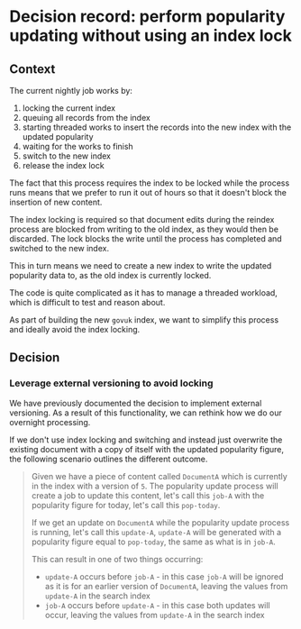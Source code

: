 # Decision record: perform popularity updating without using an index lock

## Context

The current nightly job works by:
 
1. locking the current index
1. queuing all records from the index
1. starting threaded works to insert the records into the new index with the updated popularity
1. waiting for the works to finish
1. switch to the new index
1. release the index lock

The fact that this process requires the index to be locked while the process 
runs means that we prefer to run it out of hours so that it doesn't block
the insertion of new content.

The index locking is required so that document edits during the reindex process 
are blocked from writing to the old index, as they would then be discarded. The
lock blocks the write until the process has completed and switched to the new index.

This in turn means we need to create a new index to write the updated popularity
data to, as the old index is currently locked. 

The code is quite complicated as it has to manage a threaded workload, which
is difficult to test and reason about.

As part of building the new `govuk` index, we want to simplify this process and 
ideally avoid the index locking.

## Decision

### Leverage external versioning to avoid locking

We have previously documented the decision to implement external versioning. As 
a result of this functionality, we can rethink how we do our overnight processing.

If we don't use index locking and switching and instead just overwrite the existing
document with a copy of itself with the updated popularity figure, the following 
scenario outlines the different outcome. 

> Given we have a piece of content called `DocumentA` which is currently in
the index with a version of `5`. The popularity update process will create a job 
to update this content, let's call this `job-A` with the popularity figure for 
today, let's call this `pop-today`.
>
> If we get an update on `DocumentA` while the popularity update process is running,
> let's call this `update-A`, `update-A` will be generated with a popularity figure
> equal to `pop-today`, the same as what is in `job-A`.
> 
> This can result in one of two things occurring:
>
> * `update-A` occurs before `job-A` - in this case `job-A` will be ignored as it
> is for an earlier version of `DocumentA`, leaving the values from `update-A` in
> the search index
> * `job-A` occurs before `update-A` - in this case both updates will occur, 
> leaving the values from `update-A` in the search index
